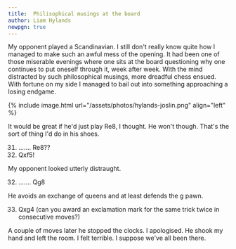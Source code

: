 ```yaml
---
title:  Philisophical musings at the board
author: Liam Hylands
newpgn: true
---
```


My opponent played a Scandinavian. I still don't really know quite how I managed to make such an awful mess of the opening. It had been one of those miserable evenings where one sits at the board questioning why one continues to put oneself through it, week after week. With the mind distracted by such philosophical musings, more dreadful chess ensued.  With fortune on my side I managed to bail out into something approaching a losing endgame.

{% include image.html url="/assets/photos/hylands-joslin.png" align="left" %}

It would be great if he'd just play Re8, I thought.  He won't though. That's the sort of thing I'd do in his shoes.  

31. .......     Re8??
32. Qxf5!

My opponent looked utterly distraught.  

32. .......  Qg8

He avoids an exchange of queens and at least defends the g pawn. 

33. Qxg4 (can you award an exclamation mark for the same trick twice in consecutive moves?)

A couple of moves later he stopped the clocks.  I apologised.  He shook my hand and left the room.  I felt terrible.  I suppose we've all been there. 
